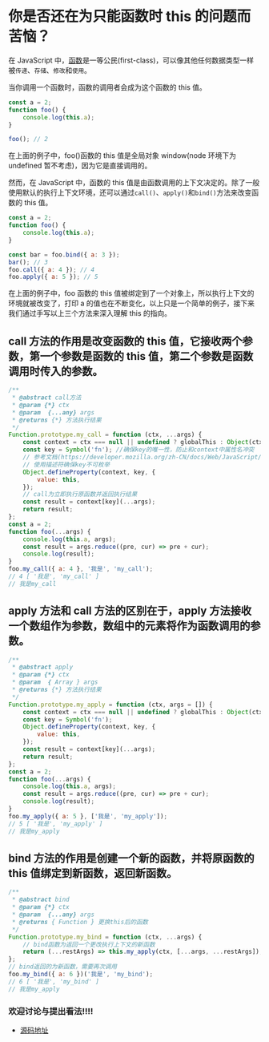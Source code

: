 # 你是否还在为只能函数时 this 的问题而苦恼？

在 JavaScript 中，[函数](https://developer.mozilla.org/zh-CN/docs/Web/JavaScript/Reference/Functions)是一等公民(first-class)，可以像其他任何数据类型一样被`传递`、`存储`、`修改`和`使用`。

当你调用一个函数时，函数的调用者会成为这个函数的 this 值。

```js
const a = 2;
function foo() {
	console.log(this.a);
}

foo(); // 2
```

在上面的例子中，foo()函数的 this 值是全局对象 window(node 环境下为 undefined 暂不考虑)，因为它是直接调用的。

然而，在 JavaScript 中，函数的 this 值是由函数调用的上下文决定的。除了一般使用默认的执行上下文环境，还可以通过`call()`、`apply()`和`bind()`方法来改变函数的 this 值。

```js
const a = 2;
function foo() {
	console.log(this.a);
}

const bar = foo.bind({ a: 3 });
bar(); // 3
foo.call({ a: 4 }); // 4
foo.apply({ a: 5 }); // 5
```

在上面的例子中，foo 函数的 this 值被绑定到了一个对象上，所以执行上下文的环境就被改变了，打印 a 的值也在不断变化，以上只是一个简单的例子，接下来我们通过手写以上三个方法来深入理解 this 的指向。

## call 方法的作用是改变函数的 this 值，它接收两个参数，第一个参数是函数的 this 值，第二个参数是函数调用时传入的参数。

```js
/**
 * @abstract call方法
 * @param {*} ctx
 * @param  {...any} args
 * @returns {*} 方法执行结果
 */
Function.prototype.my_call = function (ctx, ...args) {
	const context = ctx === null || undefined ? globalThis : Object(ctx);
	const key = Symbol('fn'); //确保key的唯一性，防止和context中属性名冲突
	// 参考文档(https://developer.mozilla.org/zh-CN/docs/Web/JavaScript/Reference/Global_Objects/Object/defineProperty)
	// 使用描述符确保key不可枚举
	Object.defineProperty(context, key, {
		value: this,
	});
	// call为立即执行原函数并返回执行结果
	const result = context[key](...args);
	return result;
};
const a = 2;
function foo(...args) {
	console.log(this.a, args);
	const result = args.reduce((pre, cur) => pre + cur);
	console.log(result);
}
foo.my_call({ a: 4 }, '我是', 'my_call');
// 4 [ '我是', 'my_call' ]
// 我是my_call
```

## apply 方法和 call 方法的区别在于，apply 方法接收一个数组作为参数，数组中的元素将作为函数调用的参数。

```js
/**
 * @abstract apply
 * @param {*} ctx
 * @param  { Array } args
 * @returns {*} 方法执行结果
 */
Function.prototype.my_apply = function (ctx, args = []) {
	const context = ctx === null || undefined ? globalThis : Object(ctx);
	const key = Symbol('fn');
	Object.defineProperty(context, key, {
		value: this,
	});
	const result = context[key](...args);
	return result;
};
const a = 2;
function foo(...args) {
	console.log(this.a, args);
	const result = args.reduce((pre, cur) => pre + cur);
	console.log(result);
}
foo.my_apply({ a: 5 }, ['我是', 'my_apply']);
// 5 [ '我是', 'my_apply' ]
// 我是my_apply
```

## bind 方法的作用是创建一个新的函数，并将原函数的 this 值绑定到新函数，返回新函数。

```js
/**
 * @abstract bind
 * @param {*} ctx
 * @param  {...any} args
 * @returns { Function } 更换this后的函数
 */
Function.prototype.my_bind = function (ctx, ...args) {
	// bind函数为返回一个更改执行上下文的新函数
	return (...restArgs) => this.my_apply(ctx, [...args, ...restArgs]);
};
// bind返回的为新函数，需要再次调用
foo.my_bind({ a: 6 })('我是', 'my_bind');
// 6 [ '我是', 'my_bind' ]
// 我是my_apply
```

### 欢迎讨论与提出看法!!!!

- [源码地址](https://github.com/Mutter45/tittle-tattle/)

